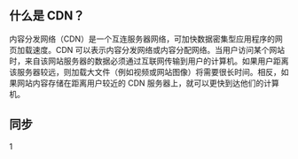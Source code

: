 ## 什么是 CDN？

内容分发网络（CDN）是一个互连服务器网络，可加快数据密集型应用程序的网页加载速度。CDN 可以表示内容分发网络或内容分配网络。当用户访问某个网站时，来自该网站服务器的数据必须通过互联网传输到用户的计算机。如果用户距离该服务器较远，则加载大文件（例如视频或网站图像）将需要很长时间。相反，如果网站内容存储在距离用户较近的 CDN 服务器上，就可以更快到达他们的计算机。

## 同步

1